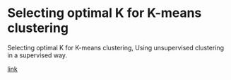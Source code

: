 # Selecting optimal K for K-means clustering
 Selecting optimal K for K-means clustering, Using unsupervised clustering in a supervised way.

[link](https://tamjida.medium.com/selecting-optimal-k-for-k-means-clustering-c7579fd2e926)
